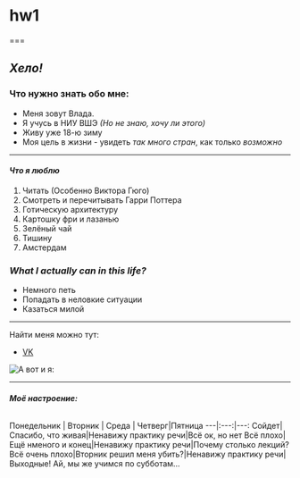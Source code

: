 # hw1
===
## ***Хело!***



### **Что нужно знать обо мне:**


* Меня зовут Влада.
* Я учусь в НИУ ВШЭ *(Но не знаю, хочу ли этого)*
* Живу уже 18-ю зиму
* Моя цель в жизни - увидеть *так много стран*, как только *возможно*


______________________________________


#### ***Что я люблю***


1. Читать (Особенно Виктора Гюго)
2. Смотреть и перечитывать Гарри Поттера
3. Готическую архитектуру 
4. Картошку фри и лазанью
5. Зелёный чай
6. Тишину
7. Амстердам


### ***What I actually can in this life?***


* Немного петь
* Попадать в неловкие ситуации 
* Казаться милой 


_____________________________________________

Найти меня можно тут:


* [VK](https://vk.com/shokoladkavladunz)



![А вот и я:](https://vk.com/shokoladkavladunz?z=photo71420192_456247879%2Fphotos71420192)



___________________________________________________________________


###### ***Моё настроение:***

Понедельник | Вторник | Среда | Четверг|Пятница
---|:---:|---:
Сойдет| Спасибо, что живая|Ненавижу практику речи|Всё ок, но нет
Всё плохо|Ещё нменого и конец|Ненавижу практику речи|Почему столько лекций?
Всё очень плохо|Вторник решил меня убить?|Ненавижу практику речи|Выходные! Ай, мы же учимся по субботам... 
